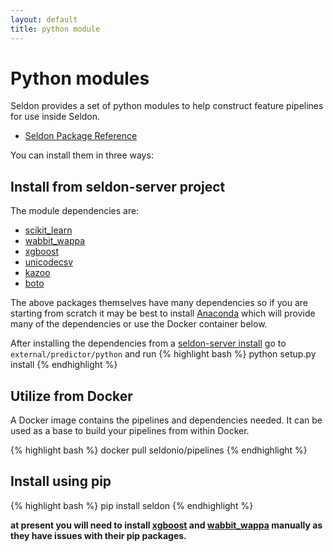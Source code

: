 ```yaml
---
layout: default
title: python module
---
```


# Python modules
Seldon provides a set of python modules to help construct feature pipelines for use inside Seldon.

 * [Seldon Package Reference](/python/index.html)

You can install them in three ways:

## Install from seldon-server project

The module dependencies are:

  * [scikit_learn](http://scikit-learn.org/stable/)
  * [wabbit_wappa](https://github.com/mokelly/wabbit_wappa)
  * [xgboost](https://github.com/dmlc/xgboost)
  * [unicodecsv](https://github.com/jdunck/python-unicodecsv)
  * [kazoo](https://kazoo.readthedocs.org/en/latest/)
  * [boto](https://github.com/boto/boto)

The above packages themselves have many dependencies so if you are starting from scratch it may be best to install [Anaconda](http://continuum.io/downloads) which will provide many of the dependencies or use the Docker container below.

After installing the dependencies from a [seldon-server install](seldon-server-setup.html) go to  ```external/predictor/python``` and run
{% highlight bash %}
 python setup.py install
{% endhighlight %}

## Utilize from Docker
A Docker image contains the pipelines and dependencies needed. It can be used as a base to build your pipelines from within Docker.

{% highlight bash %}
   docker pull seldonio/pipelines
{% endhighlight %}


## Install using pip

{% highlight bash %}
   pip install seldon
{% endhighlight %}

**at present you will need to install [xgboost](https://github.com/dmlc/xgboost/tree/master/python-package) and [wabbit_wappa](https://github.com/mokelly/wabbit_wappa) manually as they have issues with their pip packages.**

